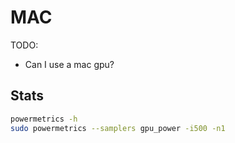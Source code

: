 # MAC

TODO:

* Can I use a mac gpu?

## Stats

```sh
powermetrics -h
sudo powermetrics --samplers gpu_power -i500 -n1
```
